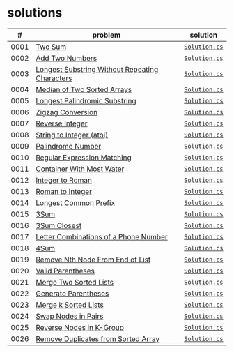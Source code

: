 # solutions

|#|problem|solution|
|--|--|--|
|0001|[Two Sum](https://leetcode.com/problems/two-sum/)|[`Solution.cs`](./LeetCodeSolutions/Solutions/_0001/Solution.cs)|
|0002|[Add Two Numbers](https://leetcode.com/problems/add-two-numbers/)|[`Solution.cs`](./LeetCodeSolutions/Solutions/_0002/Solution.cs)|
|0003|[Longest Substring Without Repeating Characters](https://leetcode.com/problems/longest-substring-without-repeating-characters/)|[`Solution.cs`](./LeetCodeSolutions/Solutions/_0003/Solution.cs)|
|0004|[Median of Two Sorted Arrays](https://leetcode.com/problems/median-of-two-sorted-arrays/)|[`Solution.cs`](./LeetCodeSolutions/Solutions/_0004/Solution.cs)|
|0005|[Longest Palindromic Substring](https://leetcode.com/problems/longest-palindromic-substring/)|[`Solution.cs`](./LeetCodeSolutions/Solutions/_0005/Solution.cs)|
|0006|[Zigzag Conversion](https://leetcode.com/problems/zigzag-conversion/)|[`Solution.cs`](./LeetCodeSolutions/Solutions/_0006/Solution.cs)|
|0007|[Reverse Integer](https://leetcode.com/problems/reverse-integer/)|[`Solution.cs`](./LeetCodeSolutions/Solutions/_0007/Solution.cs)|
|0008|[String to Integer (atoi)](https://leetcode.com/problems/string-to-integer-atoi/)|[`Solution.cs`](./LeetCodeSolutions/Solutions/_0008/Solution.cs)|
|0009|[Palindrome Number](https://leetcode.com/problems/palindrome-number/)|[`Solution.cs`](./LeetCodeSolutions/Solutions/_0009/Solution.cs)|
|0010|[Regular Expression Matching](https://leetcode.com/problems/regular-expression-matching/)|[`Solution.cs`](./LeetCodeSolutions/Solutions/_0010/Solution.cs)|
|0011|[Container With Most Water](https://leetcode.com/problems/container-with-most-water/)|[`Solution.cs`](./LeetCodeSolutions/Solutions/_0011/Solution.cs)|
|0012|[Integer to Roman](https://leetcode.com/problems/integer-to-roman/)|[`Solution.cs`](./LeetCodeSolutions/Solutions/_0012/Solution.cs)|
|0013|[Roman to Integer](https://leetcode.com/problems/roman-to-integer/)|[`Solution.cs`](./LeetCodeSolutions/Solutions/_0013/Solution.cs)|
|0014|[Longest Common Prefix](https://leetcode.com/problems/longest-common-prefix/)|[`Solution.cs`](./LeetCodeSolutions/Solutions/_0014/Solution.cs)|
|0015|[3Sum](https://leetcode.com/problems/3sum/)|[`Solution.cs`](./LeetCodeSolutions/Solutions/_0015/Solution.cs)|
|0016|[3Sum Closest](https://leetcode.com/problems/3sum-closest/)|[`Solution.cs`](./LeetCodeSolutions/Solutions/_0016/Solution.cs)|
|0017|[Letter Combinations of a Phone Number](https://leetcode.com/problems/letter-combinations-of-a-phone-number/)|[`Solution.cs`](./LeetCodeSolutions/Solutions/_0017/Solution.cs)|
|0018|[4Sum](https://leetcode.com/problems/4sum/)|[`Solution.cs`](./LeetCodeSolutions/Solutions/_0018/Solution.cs)|
|0019|[Remove Nth Node From End of List](https://leetcode.com/problems/remove-nth-node-from-end-of-list/)|[`Solution.cs`](./LeetCodeSolutions/Solutions/_0019/Solution.cs)|
|0020|[Valid Parentheses](https://leetcode.com/problems/valid-parentheses/)|[`Solution.cs`](./LeetCodeSolutions/Solutions/_0020/Solution.cs)|
|0021|[Merge Two Sorted Lists](https://leetcode.com/problems/merge-two-sorted-lists/)|[`Solution.cs`](./LeetCodeSolutions/Solutions/_0021/Solution.cs)|
|0022|[Generate Parentheses](https://leetcode.com/problems/generate-parentheses/)|[`Solution.cs`](./LeetCodeSolutions/Solutions/_0022/Solution.cs)|
|0023|[Merge k Sorted Lists](https://leetcode.com/problems/merge-k-sorted-lists/)|[`Solution.cs`](./LeetCodeSolutions/Solutions/_0023/Solution.cs)|
|0024|[Swap Nodes in Pairs](https://leetcode.com/problems/swap-nodes-in-pairs/)|[`Solution.cs`](./LeetCodeSolutions/Solutions/_0024/Solution.cs)|
|0025|[Reverse Nodes in K-Group](https://leetcode.com/problems/reverse-nodes-in-k-group/)|[`Solution.cs`](./LeetCodeSolutions/Solutions/_0025/Solution.cs)|
|0026|[Remove Duplicates from Sorted Array](https://leetcode.com/problems/remove-duplicates-from-sorted-array/)|[`Solution.cs`](./LeetCodeSolutions/Solutions/_0026/Solution.cs)|
